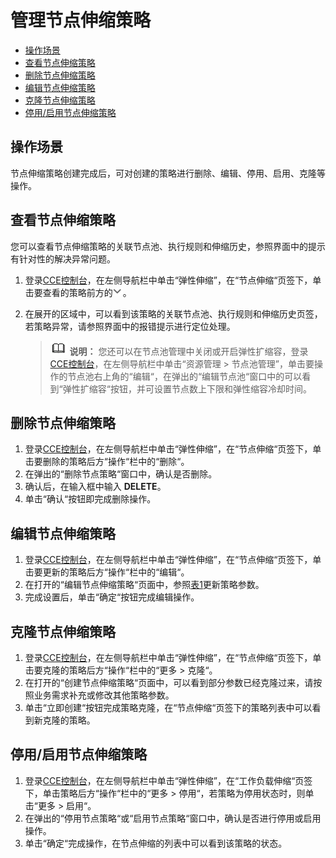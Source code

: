 # 管理节点伸缩策略<a name="cce_01_0063"></a>

-   [操作场景](#section127666327248)
-   [查看节点伸缩策略](#section102878407207)
-   [删除节点伸缩策略](#section128584032017)
-   [编辑节点伸缩策略](#section5652756162214)
-   [克隆节点伸缩策略](#section367810565223)
-   [停用/启用节点伸缩策略](#section4771832152513)

## 操作场景<a name="section127666327248"></a>

节点伸缩策略创建完成后，可对创建的策略进行删除、编辑、停用、启用、克隆等操作。

## 查看节点伸缩策略<a name="section102878407207"></a>

您可以查看节点伸缩策略的关联节点池、执行规则和伸缩历史，参照界面中的提示有针对性的解决异常问题。

1.  登录[CCE控制台](https://console.huaweicloud.com/cce2.0/?utm_source=helpcenter)，在左侧导航栏中单击“弹性伸缩”，在“节点伸缩“页签下，单击要查看的策略前方的![](figures/zh-cn_image_0254986677.png)。
2.  在展开的区域中，可以看到该策略的关联节点池、执行规则和伸缩历史页签，若策略异常，请参照界面中的报错提示进行定位处理。

    >![](public_sys-resources/icon-note.gif) **说明：** 
    >您还可以在节点池管理中关闭或开启弹性扩缩容，登录[CCE控制台](https://console.huaweicloud.com/cce2.0/?utm_source=helpcenter)，在左侧导航栏中单击“资源管理 \> 节点池管理”，单击要操作的节点池右上角的“编辑“，在弹出的“编辑节点池“窗口中的可以看到“弹性扩缩容“按钮，并可设置节点数上下限和弹性缩容冷却时间。


## 删除节点伸缩策略<a name="section128584032017"></a>

1.  登录[CCE控制台](https://console.huaweicloud.com/cce2.0/?utm_source=helpcenter)，在左侧导航栏中单击“弹性伸缩”，在“节点伸缩“页签下，单击要删除的策略后方“操作“栏中的“删除“。
2.  在弹出的“删除节点策略“窗口中，确认是否删除。
3.  确认后，在输入框中输入  **DELETE**。
4.  单击“确认“按钮即完成删除操作。

## 编辑节点伸缩策略<a name="section5652756162214"></a>

1.  登录[CCE控制台](https://console.huaweicloud.com/cce2.0/?utm_source=helpcenter)，在左侧导航栏中单击“弹性伸缩”，在“节点伸缩“页签下，单击要更新的策略后方“操作“栏中的“编辑“。
2.  在打开的“编辑节点伸缩策略“页面中，参照[表1](创建节点伸缩策略.md#table8638121213265)更新策略参数。
3.  完成设置后，单击“确定“按钮完成编辑操作。

## 克隆节点伸缩策略<a name="section367810565223"></a>

1.  登录[CCE控制台](https://console.huaweicloud.com/cce2.0/?utm_source=helpcenter)，在左侧导航栏中单击“弹性伸缩”，在“节点伸缩“页签下，单击要克隆的策略后方“操作“栏中的“更多 \> 克隆“。
2.  在打开的“创建节点伸缩策略“页面中，可以看到部分参数已经克隆过来，请按照业务需求补充或修改其他策略参数。
3.  单击“立即创建“按钮完成策略克隆，在“节点伸缩“页签下的策略列表中可以看到新克隆的策略。

## 停用/启用节点伸缩策略<a name="section4771832152513"></a>

1.  登录[CCE控制台](https://console.huaweicloud.com/cce2.0/?utm_source=helpcenter)，在左侧导航栏中单击“弹性伸缩”，在“工作负载伸缩“页签下，单击策略后方“操作“栏中的“更多 \> 停用“，若策略为停用状态时，则单击“更多 \> 启用“。
2.  在弹出的“停用节点策略“或“启用节点策略“窗口中，确认是否进行停用或启用操作。
3.  单击“确定“完成操作，在节点伸缩的列表中可以看到该策略的状态。

